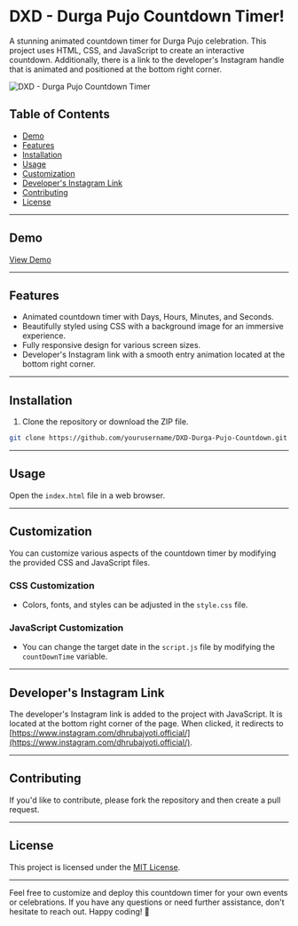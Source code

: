 # DXD - Durga Pujo Countdown Timer!

A stunning animated countdown timer for Durga Pujo celebration. This project uses HTML, CSS, and JavaScript to create an interactive countdown. Additionally, there is a link to the developer's Instagram handle that is animated and positioned at the bottom right corner.

![DXD - Durga Pujo Countdown Timer](path_to_image.png)

## Table of Contents
- [Demo](#demo)
- [Features](#features)
- [Installation](#installation)
- [Usage](#usage)
- [Customization](#customization)
- [Developer's Instagram Link](#developers-instagram-link)
- [Contributing](#contributing)
- [License](#license)

---

## Demo

[View Demo](link_to_demo)

---

## Features

- Animated countdown timer with Days, Hours, Minutes, and Seconds.
- Beautifully styled using CSS with a background image for an immersive experience.
- Fully responsive design for various screen sizes.
- Developer's Instagram link with a smooth entry animation located at the bottom right corner.

---

## Installation

1. Clone the repository or download the ZIP file.

```bash
git clone https://github.com/yourusername/DXD-Durga-Pujo-Countdown.git
```

---

## Usage

Open the `index.html` file in a web browser.

---

## Customization

You can customize various aspects of the countdown timer by modifying the provided CSS and JavaScript files.

### CSS Customization

- Colors, fonts, and styles can be adjusted in the `style.css` file.

### JavaScript Customization

- You can change the target date in the `script.js` file by modifying the `countDownTime` variable.

---

## Developer's Instagram Link

The developer's Instagram link is added to the project with JavaScript. It is located at the bottom right corner of the page. When clicked, it redirects to [https://www.instagram.com/dhrubajyoti.official/](https://www.instagram.com/dhrubajyoti.official/).

---

## Contributing

If you'd like to contribute, please fork the repository and then create a pull request.

---

## License

This project is licensed under the [MIT License](LICENSE).

---

Feel free to customize and deploy this countdown timer for your own events or celebrations. If you have any questions or need further assistance, don't hesitate to reach out. Happy coding! 🎉

